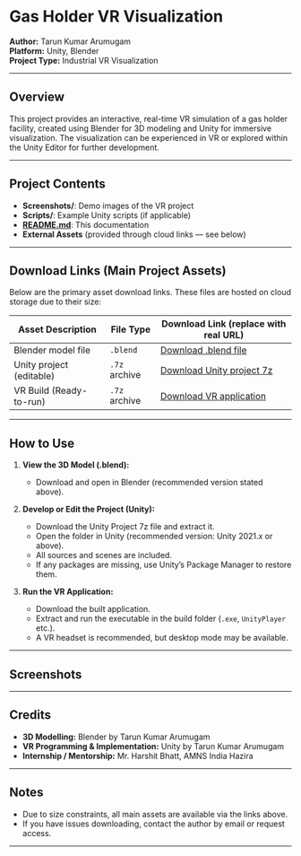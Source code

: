 # Gas Holder VR Visualization

**Author:** Tarun Kumar Arumugam  
**Platform:** Unity, Blender  
**Project Type:** Industrial VR Visualization

---

## Overview

This project provides an interactive, real-time VR simulation of a gas holder facility, created using Blender for 3D modeling and Unity for immersive visualization. The visualization can be experienced in VR or explored within the Unity Editor for further development.

---

## Project Contents

- **Screenshots/**: Demo images of the VR project  
- **Scripts/**: Example Unity scripts (if applicable)  
- **[README.md](README.md)**: This documentation  
- **External Assets** (provided through cloud links — see below)

---

## Download Links (Main Project Assets)

Below are the primary asset download links. These files are hosted on cloud storage due to their size:

| Asset Description         | File Type     | Download Link (replace with real URL)            |
|--------------------------|--------------|--------------------------------------------------|
| Blender model file       | `.blend`     | [Download .blend file](https://drive.google.com/file/d/1ya3RQJzBqjEr_U5nc2m4NFwi_6Pnrc_O/view?usp=sharing)     |
| Unity project (editable) | `.7z` archive| [Download Unity project 7z](https://drive.google.com/file/d/1i_pCjP0a19inOLzu3m_tuB9zLEYPGHr5/view?usp=sharing) |
| VR Build (Ready-to-run)  | `.7z` archive| [Download VR application](https://drive.google.com/file/d/1THIqmpl2Qpaso1iAayNimebGS_G2-4sF/view?usp=sharing)   |

---

## How to Use

1. **View the 3D Model (.blend):**  
   - Download and open in Blender (recommended version stated above).

2. **Develop or Edit the Project (Unity):**  
   - Download the Unity Project 7z file and extract it.  
   - Open the folder in Unity (recommended version: Unity 2021.x or above).  
   - All sources and scenes are included.  
   - If any packages are missing, use Unity’s Package Manager to restore them.

3. **Run the VR Application:**  
   - Download the built application.  
   - Extract and run the executable in the build folder (`.exe`, `UnityPlayer` etc.).  
   - A VR headset is recommended, but desktop mode may be available.

---

## Screenshots


---

## Credits

- **3D Modelling:** Blender by Tarun Kumar Arumugam
- **VR Programming & Implementation:** Unity by Tarun Kumar Arumugam
- **Internship / Mentorship:** Mr. Harshit Bhatt, AMNS India Hazira

---

## Notes

- Due to size constraints, all main assets are available via the links above.  
- If you have issues downloading, contact the author by email or request access.

---


